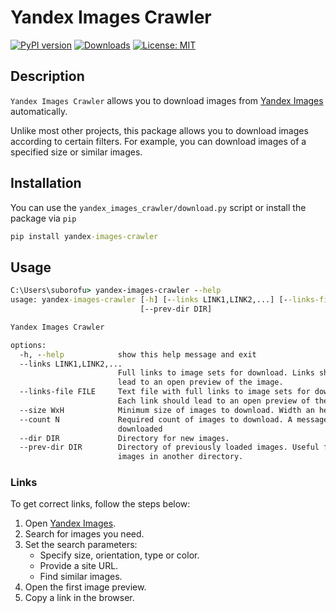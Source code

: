# Yandex Images Crawler

[![PyPI version](https://badge.fury.io/py/yandex-images-crawler.svg)](https://pypi.python.org/pypi?:action=display&name=yandex-images-crawler)
[![Downloads](https://pepy.tech/badge/yandex-images-crawler)](https://pepy.tech/project/yandex-images-crawler)
[![License: MIT](https://img.shields.io/github/license/mashape/apistatus.svg)](https://opensource.org/licenses/MIT)

## Description

`Yandex Images Crawler` allows you to download images from [Yandex Images](https://yandex.com/images) automatically.

Unlike most other projects, this package allows you to download images according to certain filters. For example, you can download images of a specified size or similar images.

## Installation

You can use the `yandex_images_crawler/download.py` script or install the package via `pip`

```cmd
pip install yandex-images-crawler
```

## Usage

```cmd
C:\Users\suborofu> yandex-images-crawler --help
usage: yandex-images-crawler [-h] [--links LINK1,LINK2,...] [--links-file FILE] [--size WxH] [--count N] [--dir DIR]
                             [--prev-dir DIR]

Yandex Images Crawler

options:
  -h, --help            show this help message and exit
  --links LINK1,LINK2,...
                        Full links to image sets for download. Links should be separated by commas. Each link should
                        lead to an open preview of the image.
  --links-file FILE     Text file with full links to image sets for download. Links should be separated by newlines.
                        Each link should lead to an open preview of the image.
  --size WxH            Minimum size of images to download. Width an height should be separated by 'x'.
  --count N             Required count of images to download. A message appears if the desired number of images are
                        downloaded
  --dir DIR             Directory for new images.
  --prev-dir DIR        Directory of previously loaded images. Useful for skipping the loading of already separated
                        images in another directory.
```

### Links

To get correct links, follow the steps below:

1. Open [Yandex Images](https://yandex.com/images).
2. Search for images you need.
3. Set the search parameters:
   - Specify size, orientation, type or color.
   - Provide a site URL.
   - Find similar images.
4. Open the first image preview.
5. Copy a link in the browser.
